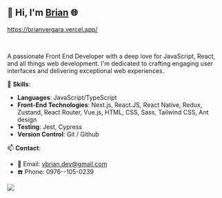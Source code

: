 ## 👋 Hi, I'm [Brian](https://brianvergara.vercel.app/) 🌐 
https://brianvergara.vercel.app/


<br>

A passionate Front End Developer with a deep love for JavaScript, React, and all things web development. I'm dedicated to crafting engaging user interfaces and delivering exceptional web experiences.

🚀 **Skills**:
- **Languages**: JavaScript/TypeScript
- **Front-End Technologies**: Next.js, React.JS, React Native, Redux, Zustand, React Router, Vue.js, HTML, CSS, Sass, Tailwind CSS, Ant design
- **Testing**: Jest, Cypress
- **Version Control**: Git / Github


📫 **Contact**:
- 📧 Email: vbrian.dev@gmail.com
- ☎️ Phone: 0976--105-0239

![](https://hit.yhype.me/github/profile?user_id=61898083)
